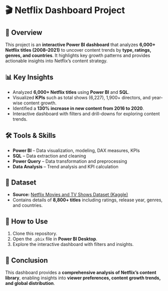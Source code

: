 # 🎬 Netflix Dashboard Project  

## 📌 Overview  
This project is an **interactive Power BI dashboard** that analyzes **6,000+ Netflix titles (2008–2021)** to uncover content trends by **type, ratings, genres, and countries**. It highlights key growth patterns and provides actionable insights into Netflix’s content strategy.  

## 📊 Key Insights  
- Analyzed **6,000+ Netflix titles** using **Power BI** and **SQL**.  
- Visualized **KPIs** such as total shows (6,227), 1,900+ directors, and year-wise content growth.  
- Identified a **130% increase in new content from 2016 to 2020**.  
- Interactive dashboard with filters and drill-downs for exploring content trends.  

## 🛠 Tools & Skills  
- **Power BI** – Data visualization, modeling, DAX measures, KPIs  
- **SQL** – Data extraction and cleaning  
- **Power Query** – Data transformation and preprocessing  
- **Data Analysis** – Trend analysis and KPI calculation  

## 📂 Dataset  
- **Source:** [Netflix Movies and TV Shows Dataset (Kaggle)](https://www.kaggle.com/datasets/shivamb/netflix-shows)  
- Contains details of **8,800+ titles** including ratings, release year, genres, and countries.  

## 🚀 How to Use  
1. Clone this repository.  
2. Open the `.pbix` file in **Power BI Desktop**.  
3. Explore the interactive dashboard with filters and insights.  


## 📌 Conclusion  
This dashboard provides a **comprehensive analysis of Netflix’s content library**, enabling insights into **viewer preferences, content growth trends, and global distribution**.  
